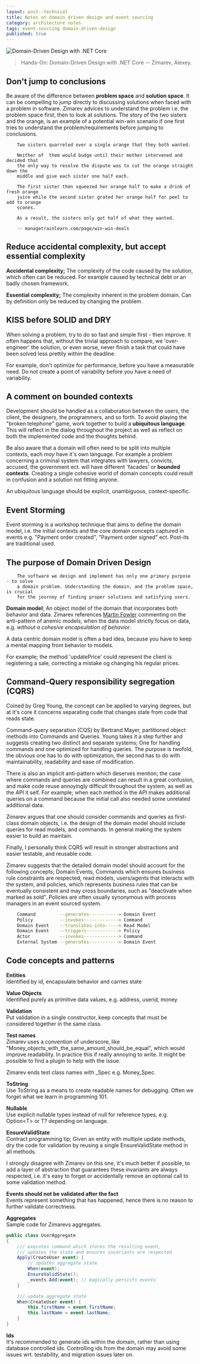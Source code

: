 ```yaml
---
layout: post--technical
title: Notes on domain driven design and event sourcing
category: architecture notes
tags: event-sourcing domain-driven-design 
published: true
---
```


![Domain-Driven Design with .NET Core](/assets/hands-on-domain-driven-design-book-front.jpg "Domain-Driven Design with .NET Core")
> Hands-On: Domain-Driven Design with .NET Core -- Zimarev, Alexey.

## Don't jump to conclusions

Be aware of the difference between **problem space** and **solution space**. It
can be compelling to jump directly to discussing solutions when faced with a
problem in software. Zimarev advices to understand the problem i.e. the problem
space first, then to look at solutions. The story of the two sisters and the
orange, is an example of a potential win-win scenario if one first tries to
understand the problem/requirements before jumping to conclusions.

```text
    Two sisters quarreled over a single orange that they both wanted.  

    Neither of  them would budge until their mother intervened and decided that
    the only way to resolve the dispute was to cut the orange straight down the
    middle and give each sister one half each.  

    The first sister then squeezed her orange half to make a drink of fresh orange
    juice while the second sister grated her orange half for peel to add to orange
    scones.  

    As a result, the sisters only got half of what they wanted.  

    -- managetrainlearn.com/page/win-win-deals
```

## Reduce accidental complexity, but accept essential complexity

**Accidental complexity;** The complexity of the code caused by the solution,
which often can be reduced. For example caused by technical debt or an badly
chosen framework.

**Essential complexity;** The complexity inherent in the problem domain. Can by
definition only be reduced by changing the problem.

## KISS before SOLID and DRY

When solving a problem, try to do so fast and simple first - then
improve. It often happens that, without the trivial approach to compare, we
'over-engineer' the solution, or even worse, never finish a task that could have
been solved less prettily within the deadline.

For example, don't optimize for performance, before you have a measurable need.
Do not create a point of variability before you have a need of variability.

## A comment on bounded contexts

Development should be handled as a collaboration between the users, the client,
the designers, the programmers, and so forth. To avoid playing the "broken
telephone" game, work together to build a **ubiquitous language**. This will
reflect in the dialog throughout the project as well as reflect on both the
implemented code and the thoughts behind.

Be also aware that a domain will often need to be split into multiple contexts,
each _may_ have it's own language. For example a problem concerning a criminal
system that integrates with lawyers, convicts, accused, the government ect. will
have different 'facades' or **bounded contexts**. Creating a single cohesive
world of domain concepts could result in confusion and a solution not fitting
anyone.

An ubiquitous language should be explicit, unambiguous, context-specific.

## Event Storming

Event storming is a workshop technique that aims to define the domain model,
i.e. the initial contexts and the core domain concepts captured in events e.g.
"Payment order created", "Payment order signed" ect. Post-its are traditional
used.

## The purpose of Domain Driven Design

```text
    The software we design and implement has only one primary purpose - to solve
    a domain problem. Understanding the domain, and the problem space, is crucial
    for the journey of finding proper solutions and satisfying users.
```

**Domain model**; An object model of the domain that incorporates both behavior
and data. Zimarev references
[Martin Fowler](martinfowler.com/bliki/AnemicDomainModel.html) commenting on the
anti-pattern of anemic models, when the data model strictly focus on data, e.g.
_without a cohesive encapsulation of behavior_.

A data centric domain model is often a bad idea, because you have to keep a
mental mapping from behavior to models.

For example; the method 'updatePrice' could represent the client is registering
a sale, correcting a mistake og changing his regular prices.

## Command-Query responsibility segregation (CQRS)

Coined by Greg Young, the concept can be applied to varying degrees, but at it's
core it concerns separating code that changes state from code that reads state.

Command-query separation (CQS) by Bertrand Mayer,
partitioned object methods into Commands and Queries. Young takes it a step
further and suggests creating two distinct and separate systems; One for handling
commands and one optimized for handling queries. The purpose is twofold, the
obvious one has to do with optimization, the second has to do with
maintainability, readability and ease of modification.

There is also an implicit anti-pattern which deserves mention; the case where
commands and queries are combined can result in a great confusion, and make code
reuse annoyingly difficult throughout the system, as well as the API it self.
For example; when each method in the API makes additional queries on a command because
the initial call also needed some unrelated additional data.

Zimarev argues that one should consider commands and queries as first-class
domain objects, i.e. the design of the domain model should include queries for
read models, and commands. In general making the system easier to build an
maintain.

Finally, I personally think CQRS will result in stronger abstractions and
easier testable, and reusable code.

Zimarev suggests that the detailed domain model should account for the
following concepts; Domain Events, Commands which ensures business rule
constraints are respected, read models, users/agents that interacts with the
system, and policies, which represents business rules that can be eventually
consistent and may cross boundaries, such as "deactivate when marked as sold".
Policies are often usually synonymous with process managers in an event sourced
system.

```bash
    Command         --generates-----------> Domain Event
    Policy          --invokes-------------> Command
    Domain Event    --translates-into-----> Read Model
    Domain Event    --triggers------------> Policy
    Actor           --invokes-------------> Command
    External System --generates-----------> Domain Event
```

## Code concepts and patterns

**Entities**  
Identified by id, encapsulate behavior and carries state

**Value Objects**  
Identified purely as primitive data values, e.g. address, userid, money

**Validation**  
Put validation in a single constructor, keep concepts that must be considered
together in the same class.

**Test names**  
Zimarev uses a convention of underscore, like
"Money_objects_with_the_same_amount_should_be_equal", which would improve
readability. In practice this if really annoying to write. It might be possible
to find a plugin to help with the issue.

Zimarev ends test class names with \_Spec e.g. Money_Spec.

**ToString**  
Use ToString as a means to create readable names for debugging. Often we forget
what we learn in programming 101.

**Nullable**  
Use explicit nullable types instead of null for reference types, e.g. Option\<T\>
or T? depending on language.

**EnsureValidState**  
Contract programming tip; Given an entity with multiple update methods, dry the
code for validation by reusing a single EnsureValidState method in all methods.

I strongly disagree with Zimarev on this one, it's much better if possible, to
add a layer of abstraction that guarantees these invariants are always
respected, i.e. it's easy to forget or accidentally remove an optional call to
some validation method.

**Events should not be validated after the fact**  
Events represent something that has happened, hence there is no reason to further
validate correctness.

**Aggregates**  
Sample code for Zimarevs aggregates.

```c#
public class UserAggregate
{
    /// executes command which stores the resulting event,
    /// updates the state and ensures invariants are respected
    Apply(CreateUser event) {
        // updates aggregate state
        When(event);
        EnsureValidState();
        _events.Add(event); // magically persists events
    }

    /// update aggregate state
    When(CreateUser event) {
        this.firstName = event.firstName;
        this.lastName = event.lastName;
    }
}
```

**Ids**  
It's recommended to generate ids  within the domain, rather than using
database controlled ids. Controlling ids from the domain may avoid some
issues wrt. testability, and migration issues later on.

<style>
/* Indent chapter image and subtext */
article > p:nth-child(1),
article > blockquote:nth-child(2) {
    text-align: center;
    border: 0px;
}
</style>

